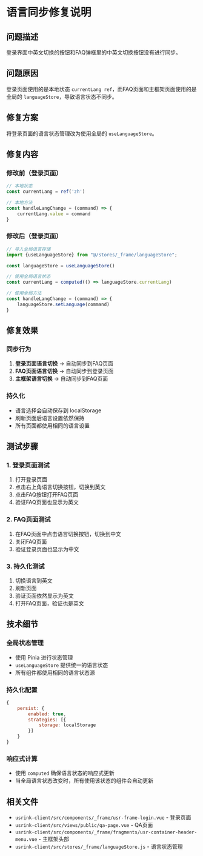 # 语言同步修复说明

## 问题描述
登录界面中英文切换的按钮和FAQ弹框里的中英文切换按钮没有进行同步。

## 问题原因
登录页面使用的是本地状态 `currentLang ref`，而FAQ页面和主框架页面使用的是全局的 `languageStore`，导致语言状态不同步。

## 修复方案
将登录页面的语言状态管理改为使用全局的 `useLanguageStore`。

## 修复内容

### 修改前（登录页面）
```javascript
// 本地状态
const currentLang = ref('zh')

// 本地方法
const handleLangChange = (command) => {
    currentLang.value = command
}
```

### 修改后（登录页面）
```javascript
// 导入全局语言存储
import {useLanguageStore} from "@/stores/_frame/languageStore";

const languageStore = useLanguageStore()

// 使用全局语言状态
const currentLang = computed(() => languageStore.currentLang)

// 使用全局方法
const handleLangChange = (command) => {
    languageStore.setLanguage(command)
}
```

## 修复效果

### 同步行为
1. **登录页面语言切换** → 自动同步到FAQ页面
2. **FAQ页面语言切换** → 自动同步到登录页面
3. **主框架语言切换** → 自动同步到FAQ页面

### 持久化
- 语言选择会自动保存到 localStorage
- 刷新页面后语言设置依然保持
- 所有页面都使用相同的语言设置

## 测试步骤

### 1. 登录页面测试
1. 打开登录页面
2. 点击右上角语言切换按钮，切换到英文
3. 点击FAQ按钮打开FAQ页面
4. 验证FAQ页面也显示为英文

### 2. FAQ页面测试
1. 在FAQ页面中点击语言切换按钮，切换到中文
2. 关闭FAQ页面
3. 验证登录页面也显示为中文

### 3. 持久化测试
1. 切换语言到英文
2. 刷新页面
3. 验证页面依然显示为英文
4. 打开FAQ页面，验证也是英文

## 技术细节

### 全局状态管理
- 使用 Pinia 进行状态管理
- `useLanguageStore` 提供统一的语言状态
- 所有组件都使用相同的语言状态源

### 持久化配置
```javascript
{
    persist: {
        enabled: true,
        strategies: [{
            storage: localStorage
        }]
    }
}
```

### 响应式计算
- 使用 `computed` 确保语言状态的响应式更新
- 当全局语言状态改变时，所有使用该状态的组件会自动更新

## 相关文件
- `usrink-client/src/components/_frame/usr-frame-login.vue` - 登录页面
- `usrink-client/src/views/public/qa-page.vue` - QA页面
- `usrink-client/src/components/_frame/fragments/usr-container-header-menu.vue` - 主框架头部
- `usrink-client/src/stores/_frame/languageStore.js` - 语言状态管理 